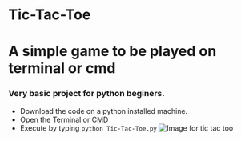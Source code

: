 # Tic-Tac-Toe
# A simple game to be played on terminal or cmd
### Very basic project for python beginers.
- Download the code on a python installed machine.
- Open the Terminal or CMD
- Execute by typing  `python Tic-Tac-Toe.py` 
 ![Image for tic tac too](https://upload.wikimedia.org/wikipedia/commons/thumb/3/32/Tic_tac_toe.svg/1200px-Tic_tac_toe.svg.png)

